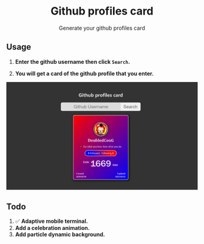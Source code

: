 <h1 align="center">Github profiles card</h1>
<p align="center">
Generate your github profiles card
</p>

## Usage

1. **Enter the github username then click `Search`.**

2. **You will get a card of the github profile that you enter.**

![](./images/intro.png)

## Todo

1. ✅ **Adaptive mobile terminal.**
2. **Add a celebration animation.**
3. **Add particle dynamic background.**
